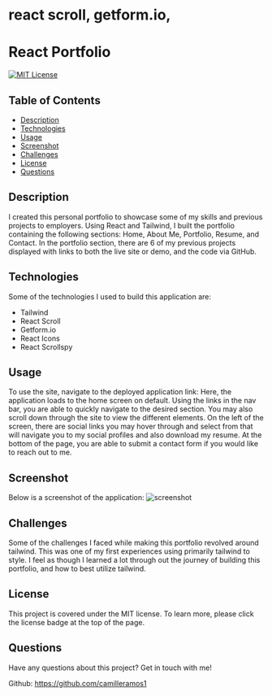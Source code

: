 # react scroll, getform.io, 

# React Portfolio

[![MIT License](https://img.shields.io/badge/License-MIT-blue)](https://opensource.org/licenses/MIT)

## Table of Contents
* [Description](#description)
* [Technologies](#technologies)
* [Usage](#usage)
* [Screenshot](#screenshot)
* [Challenges](#challenges)
* [License](#license)
* [Questions](#questions)

## Description
I created this personal portfolio to showcase some of my skills and previous projects to employers. Using React and Tailwind, I built the portfolio containing the following sections: Home, About Me, Portfolio, Resume, and Contact. In the portfolio section, there are 6 of my previous projects displayed with links to both the live site or demo, and the code via GitHub.

## Technologies
Some of the technologies I used to build this application are: 
* Tailwind
* React Scroll
* Getform.io
* React Icons
* React Scrollspy

## Usage
To use the site, navigate to the deployed application link: Here, the application loads to the home screen on default. Using the links in the nav bar, you are able to quickly navigate to the desired section. You may also scroll down through the site to view the different elements. On the left of the screen, there are social links you may hover through and select from that will navigate you to my social profiles and also download my resume. At the bottom of the page, you are able to submit a contact form if you would like to reach out to me.

## Screenshot
Below is a screenshot of the application: 
![screenshot](screenshot.png)

## Challenges
Some of the challenges I faced while making this portfolio revolved around tailwind. This was one of my first experiences using primarily tailwind to style. I feel as though I learned a lot through out the journey of building this portfolio, and how to best utilize tailwind.

## License
This project is covered under the MIT license. To learn more, please click the license badge at the top of the page.

## Questions
Have any questions about this project? Get in touch with me!

Github: https://github.com/camilleramos1